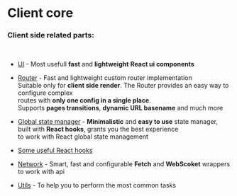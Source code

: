 # Client core

### Client side related parts:

</br>

- [UI](https://github.com/CyberCookie/siegel/tree/master/client_core/ui) - Most usefull **fast** and **lightweight** **React ui components**

- [Router](https://github.com/CyberCookie/siegel/tree/master/client_core/router) - Fast and lightweight custom router implementation<br />
    Suitable only for __client side render__. The Router provides an easy way to configure complex<br />
    routes with __only one config in a single place__.<br />
    Supports __pages transitions__, __dynamic URL basename__ and much more

- [Global state manager](https://github.com/CyberCookie/siegel/tree/master/client_core/store) - **Minimalistic** and **easy to use** state manager,<br />
    built with **React hooks**, grants you the best experience<br />
    to work with React global state management

- [Some useful React hooks](https://github.com/CyberCookie/siegel/tree/master/client_core/hooks)

- [Network](https://github.com/CyberCookie/siegel/tree/master/client_core/network) - Smart, fast and configurable **Fetch** and **WebScoket** wrappers to work with api

- [Utils](https://github.com/CyberCookie/siegel/tree/master/client_core/utils) - To help you to perform the most common tasks
